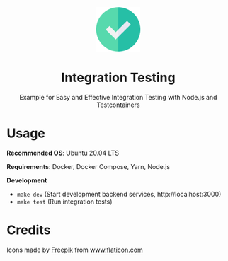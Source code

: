 <div align="center">
  <a href="https://github.com/flolu/auth">
    <img width="100px" height="auto" src="./.github/check.png" />
  </a>
  <br>
  <h1>Integration Testing</h1>
  <p>Example for Easy and Effective Integration Testing with Node.js and Testcontainers</p>
  <!-- <a href="https://youtu.be/XXX">
    <img width="320px" height="180px" src="https://img.youtube.com/vi/XXX/mqdefault.jpg" style="border-radius: 1rem;" />
    <p>Watch the YouTube Tutorial</p>
  </a> -->
</div>

# Usage

**Recommended OS**: Ubuntu 20.04 LTS

**Requirements**: Docker, Docker Compose, Yarn, Node.js

**Development**

- `make dev` (Start development backend services, http://localhost:3000)
- `make test` (Run integration tests)

# Credits

<div>Icons made by <a href="https://www.freepik.com" title="Freepik">Freepik</a> from <a href="https://www.flaticon.com/" title="Flaticon">www.flaticon.com</a></div>
